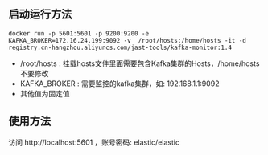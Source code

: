
## 启动运行方法
```
docker run -p 5601:5601 -p 9200:9200 -e KAFKA_BROKER=172.16.24.199:9092 -v  /root/hosts:/home/hosts -it -d registry.cn-hangzhou.aliyuncs.com/jast-tools/kafka-monitor:1.4
```
- /root/hosts : 挂载hosts文件里面需要包含Kafka集群的Hosts，/home/hosts 不要修改 
- KAFKA_BROKER : 需要监控的kafka集群，如: 192.168.1.1:9092
- 其他值为固定值

## 使用方法
访问 http://localhost:5601 ，账号密码: elastic/elastic